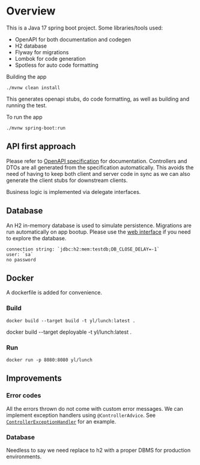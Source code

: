 # Overview

This is a Java 17 spring boot project. Some libraries/tools used:

- OpenAPI for both documentation and codegen
- H2 database
- Flyway for migrations
- Lombok for code generation
- Spotless for auto code formatting

Building the app
```shell
./mvnw clean install
```
This generates openapi stubs, do code formatting, as well as building and running the test.

To run the app
```shell
./mvnw spring-boot:run
```

## API first approach

Please refer to [OpenAPI specification](src/main/resources/openapi.yml) for documentation.
Controllers and DTOs are all generated from the specification automatically.
This avoids the need of having to keep both client and server code in sync as we can also generate the client stubs for downstream clients.

Business logic is implemented via delegate interfaces.

## Database

An H2 in-memory database is used to simulate persistence. Migrations are run automatically on app bootup.
Please use the [web interface](http://localhost:8080/h2-console) if you need to explore the database.
```text
connection string: `jdbc:h2:mem:testdb;DB_CLOSE_DELAY=-1`
user: `sa`
no password
```

## Docker

A dockerfile is added for convenience.

### Build
```shell
docker build --target build -t yl/lunch:latest . 
```
docker build --target deployable -t yl/lunch:latest .
### Run
```shell
docker run -p 8080:8080 yl/lunch
```

## Improvements

### Error codes

All the errors thrown do not come with custom error messages.
We can implement exception handlers using `@ControllerAdvice`.
See [`ControllerExceptionHandler`](src/main/java/com/govtech/lunchsession/controllers/ControllerExceptionHandler.java) for an example.

### Database

Needless to say we need replace to h2 with a proper DBMS for production environments.